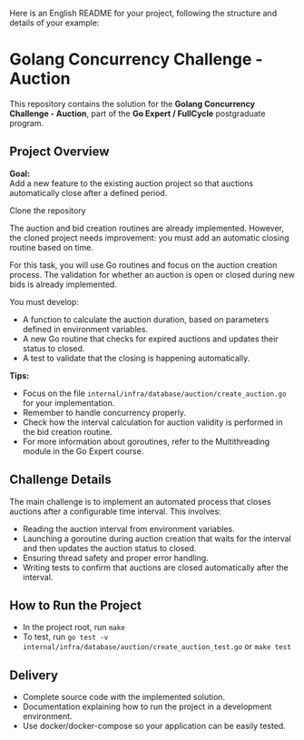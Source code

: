 Here is an English README for your project, following the structure and details of your example:

# Golang Concurrency Challenge - Auction

This repository contains the solution for the **Golang Concurrency Challenge - Auction**, part of the **Go Expert / FullCycle** postgraduate program.

## Project Overview

**Goal:**  
Add a new feature to the existing auction project so that auctions automatically close after a defined period.

Clone the repository

The auction and bid creation routines are already implemented. However, the cloned project needs improvement: you must add an automatic closing routine based on time.

For this task, you will use Go routines and focus on the auction creation process. The validation for whether an auction is open or closed during new bids is already implemented.

You must develop:

- A function to calculate the auction duration, based on parameters defined in environment variables.
- A new Go routine that checks for expired auctions and updates their status to closed.
- A test to validate that the closing is happening automatically.

**Tips:**

- Focus on the file `internal/infra/database/auction/create_auction.go` for your implementation.
- Remember to handle concurrency properly.
- Check how the interval calculation for auction validity is performed in the bid creation routine.
- For more information about goroutines, refer to the Multithreading module in the Go Expert course.

## Challenge Details

The main challenge is to implement an automated process that closes auctions after a configurable time interval. This involves:

- Reading the auction interval from environment variables.
- Launching a goroutine during auction creation that waits for the interval and then updates the auction status to closed.
- Ensuring thread safety and proper error handling.
- Writing tests to confirm that auctions are closed automatically after the interval.

## How to Run the Project

- In the project root, run `make`
- To test, run `go test -v internal/infra/database/auction/create_auction_test.go` or `make test`

## Delivery

- Complete source code with the implemented solution.
- Documentation explaining how to run the project in a development environment.
- Use docker/docker-compose so your application can be easily tested.
